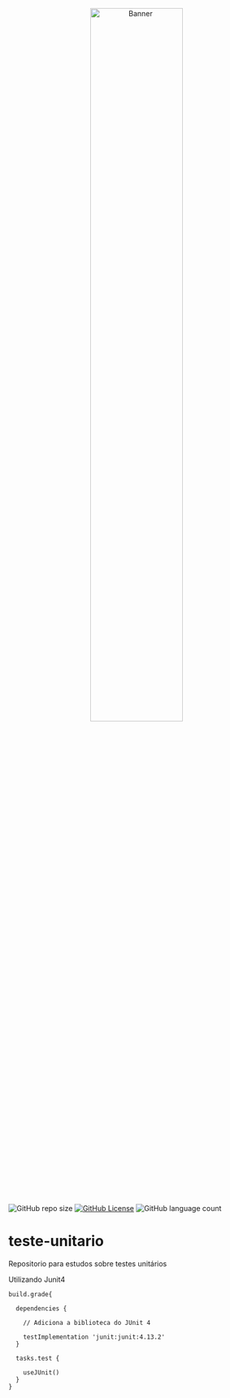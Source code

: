<p align="center">
  <img src="https://www.meuuniversonerd.com.br/images/noticias-conteudo/cat-tecnologia/desenvolvimento/2024-08-26-melhores-praticas-testes-unitarios-java.jpg" alt="Banner" width="60%" heigth="50%"> 
</p>

![GitHub repo size](https://img.shields.io/github/repo-size/dmm76/teste-unitario)
[![GitHub License](https://img.shields.io/github/license/dmm76/teste-unitario)](https://img.shields.io/github/license/dmm76/teste-unitario?cacheSeconds=0)
![GitHub language count](https://img.shields.io/github/languages/count/dmm76/teste-unitario)



# teste-unitario
Repositorio para estudos sobre testes unitários

Utilizando Junit4

    build.grade{
    
      dependencies {
        
        // Adiciona a biblioteca do JUnit 4
        
        testImplementation 'junit:junit:4.13.2'
      }
    
      tasks.test {
      
        useJUnit()
      }
    }
